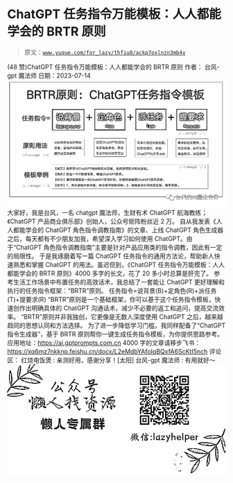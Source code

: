 # ChatGPT 任务指令万能模板：人人都能学会的 BRTR 原则

> 原文：[`www.yuque.com/for_lazy/thfiu8/ackp7oxlnzn3mb4v`](https://www.yuque.com/for_lazy/thfiu8/ackp7oxlnzn3mb4v)

<ne-h2 id="b17f35ba" data-lake-id="b17f35ba"><ne-heading-ext><ne-heading-anchor></ne-heading-anchor><ne-heading-fold></ne-heading-fold></ne-heading-ext><ne-heading-content><ne-text id="u16902132">(48 赞)ChatGPT 任务指令万能模板：人人都能学会的 BRTR 原则</ne-text></ne-heading-content></ne-h2> <ne-p id="u6138f51d" data-lake-id="u6138f51d"><ne-text id="u23b47de4">作者： 台风-gpt 魔法师</ne-text></ne-p> <ne-p id="u2c21c4d9" data-lake-id="u2c21c4d9"><ne-text id="uc09fe9ff">日期：2023-07-14</ne-text></ne-p> <ne-p id="ucccc4173" data-lake-id="ucccc4173"><ne-card data-card-name="image" data-card-type="inline" id="cYoG4" data-event-boundary="card">![](img/892d8a9e6babf432822565c0595c1509.png)  <ne-p id="u7a82e019" data-lake-id="u7a82e019"><ne-text id="uee194966">大家好，我是台风，一名 chatgpt 魔法师，生财有术 ChatGPT 航海教练；《ChatGPT 产品商业俱乐部》创始人，公众号矩阵粉丝近 2 万。</ne-text></ne-p> <ne-p id="u4ced5772" data-lake-id="u4ced5772"><ne-text id="u75df181b">自从我发表《人人都能学会的 ChatGPT 角色指令调教指南》的文章、上线 ChatGPT 角色生成器之后，每天都有不少朋友加我，希望深入学习如何使用 ChatGPT。由于“ChatGPT 角色指令调教指南”主要是针对产品应用类的指令调教，因此有一定的局限性。</ne-text></ne-p> <ne-p id="u262b6700" data-lake-id="u262b6700"><ne-text id="u6f8debf3">于是我琢磨着写一篇 ChatGPT 任务指令的通用方法论，帮助新人快速熟悉和掌握 ChatGPT 的用法。虽迟但到，《ChatGPT 任务指令万能模板：人人都能学会的 BRTR 原则》4000 多字的长文，花了 20 多小时总算是肝完了。</ne-text></ne-p> <ne-p id="ua3688f9d" data-lake-id="ua3688f9d"><ne-text id="u8c63ceff">参考生活工作场景中布置任务的高效话术，</ne-text><ne-text id="u21caa932" ne-bold="true">我总结了一套能让 ChatGPT 更好理解和执行的任务指令框架：“BRTR”原则。</ne-text></ne-p> <ne-p id="u74f4525e" data-lake-id="u74f4525e"><ne-text id="u3a69702e" ne-bold="true">任务指令=说背景(B)+定角色(R)+派任务(T)+提要求(R)</ne-text></ne-p> <ne-p id="ubdd5cd75" data-lake-id="ubdd5cd75"><ne-text id="u92995b2d">“BRTR”原则是一个基础框架，你可以基于这个任务指令模板，快速创作出明确具体的 ChatGPT 沟通话术，减少不必要的返工和追问，提高交流效率。</ne-text></ne-p> <ne-p id="u3a5128a6" data-lake-id="u3a5128a6"><ne-text id="u2b399d16">“BRTR”原则并非我独创，它更像是无数人深度使用 ChatGPT 之后，越来越趋同的思想认同和方法选择。</ne-text></ne-p> <ne-p id="u62ba8924" data-lake-id="u62ba8924"><ne-text id="u9a07fa92">为了进一步降低学习门槛，我同样配备了“ChatGPT 指令生成器”，基于 BRTR 原则帮你一键生成任务指令模板，为你提供思路参考。</ne-text></ne-p> <ne-p id="u42824efb" data-lake-id="u42824efb"><ne-text id="u98facaaa">应用地址：</ne-text>[<ne-text id="u8cd12827">https://ai.gptprompts.com.cn</ne-text>](https://ai.gptprompts.com.cn?f=feishu)</ne-p> <ne-p id="u3d1bc318" data-lake-id="u3d1bc318"><ne-text id="uff7fe3cb">4000 字的文章请移步飞书：</ne-text>[<ne-text id="u23fa99dd">https://xq6mz7nkknp.feishu.cn/docx/L2eMdbYAfoIqBQxfA6ScKtI5nch</ne-text>](https://xq6mz7nkknp.feishu.cn/docx/L2eMdbYAfoIqBQxfA6ScKtI5nch)</ne-p> <ne-hole id="u6d3b71be" data-lake-id="u6d3b71be"><ne-card data-card-name="hr" data-card-type="block" id="GBMsZ" data-event-boundary="card"><ne-p id="u0c4abf12" data-lake-id="u0c4abf12"><ne-text id="u82ebdec9">评论区：</ne-text></ne-p> <ne-p id="u55aaed34" data-lake-id="u55aaed34"><ne-text id="u7a74e149">红烧电饭煲 : 亲测好用，感谢分享！[太阳]</ne-text> <ne-text id="uae3a2d17">台风-gpt 魔法师 : 有用就好～</ne-text></ne-p> <ne-p id="u537ba18d" data-lake-id="u537ba18d"><ne-card data-card-name="image" data-card-type="inline" id="gyg2m" data-event-boundary="card">![](img/894d30a529e7c37bcd3392323c99941c.png)  <ne-hole id="ue0713831" data-lake-id="ue0713831"><ne-card data-card-name="hr" data-card-type="block" id="sO4la" data-event-boundary="card"></ne-card></ne-hole></ne-card></ne-p></ne-card></ne-hole></ne-card></ne-p>